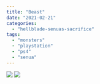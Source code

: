 ```yaml
---
title: "Beast"
date: "2021-02-21"
categories: 
  - "hellblade-senuas-sacrifice"
tags: 
  - "monsters"
  - "playstation"
  - "ps4"
  - "senua"
---
```


[![](images/Hellblade_-Senuas-Sacrifice™_20210220165032-Beast-scaled-1.jpg)](images/Hellblade_-Senuas-Sacrifice™_20210220165032-Beast-scaled-1.jpg)
[![](images/Hellblade_-Senuas-Sacrifice™_20210220165032-Beast-scaled-1.jpg)](images/Hellblade_-Senuas-Sacrifice™_20210220165032-Beast-scaled-1.jpg)
